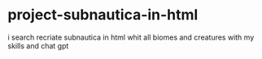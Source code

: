 # project-subnautica-in-html
i search recriate subnautica in html whit all biomes and creatures with my skills and chat gpt

